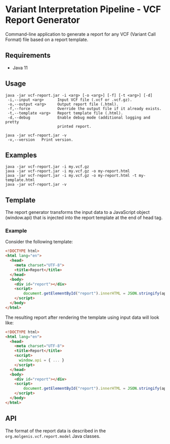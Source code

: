 # Variant Interpretation Pipeline - VCF Report Generator
Command-line application to generate a report for any VCF (Variant Call Format) file based on a report template.
## Requirements
- Java 11

## Usage
```
java -jar vcf-report.jar -i <arg> [-o <arg>] [-f] [-t <arg>] [-d]
 -i,--input <arg>      Input VCF file (.vcf or .vcf.gz).
 -o,--output <arg>     Output report file (.html).
 -f,--force            Override the output file if it already exists.
 -t,--template <arg>   Report template file (.html).
 -d,--debug            Enable debug mode (additional logging and pretty
                       printed report.
```
```
java -jar vcf-report.jar -v
 -v,--version   Print version.
```
## Examples
```
java -jar vcf-report.jar -i my.vcf.gz
java -jar vcf-report.jar -i my.vcf.gz -o my-report.html
java -jar vcf-report.jar -i my.vcf.gz -o my-report.html -t my-template.html
java -jar vcf-report.jar -v
```
## Template
The report generator transforms the input data to a JavaScript object (window.api) that is injected into the report template at the end of head tag.
### Example
Consider the following template:
```html
<!DOCTYPE html>
<html lang="en">
  <head>
    <meta charset="UTF-8">
    <title>Report</title>
  </head>
  <body>
    <div id="report"></div>
    <script>
        document.getElementById("report").innerHTML = JSON.stringify(api.data)
    </script>
  </body>
</html>
```
The resulting report after rendering the template using input data will look like:
```html
<!DOCTYPE html>
<html lang="en">
  <head>
    <meta charset="UTF-8">
    <title>Report</title>
    <script>
      window.api = { ... }
    </script>
  </head>
  <body>
    <div id="report"></div>
    <script>
        document.getElementById("report").innerHTML = JSON.stringify(api)
    </script>
  </body>
</html>
```
## API
The format of the report data is described in the ```org.molgenis.vcf.report.model``` Java classes.
